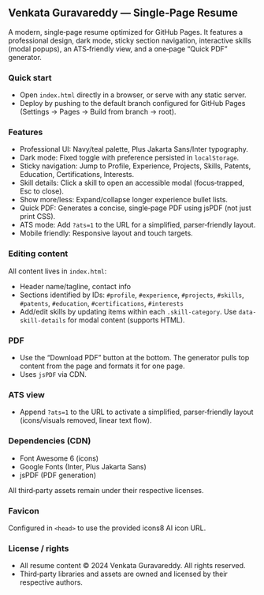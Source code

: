 ## Venkata Guravareddy — Single‑Page Resume

A modern, single‑page resume optimized for GitHub Pages. It features a professional design, dark mode, sticky section navigation, interactive skills (modal popups), an ATS‑friendly view, and a one‑page “Quick PDF” generator.

### Quick start
- Open `index.html` directly in a browser, or serve with any static server.
- Deploy by pushing to the default branch configured for GitHub Pages (Settings → Pages → Build from branch → root).

### Features
- Professional UI: Navy/teal palette, Plus Jakarta Sans/Inter typography.
- Dark mode: Fixed toggle with preference persisted in `localStorage`.
- Sticky navigation: Jump to Profile, Experience, Projects, Skills, Patents, Education, Certifications, Interests.
- Skill details: Click a skill to open an accessible modal (focus‑trapped, Esc to close).
- Show more/less: Expand/collapse longer experience bullet lists.
- Quick PDF: Generates a concise, single‑page PDF using jsPDF (not just print CSS).
- ATS mode: Add `?ats=1` to the URL for a simplified, parser‑friendly layout.
- Mobile friendly: Responsive layout and touch targets.

### Editing content
All content lives in `index.html`:
- Header name/tagline, contact info
- Sections identified by IDs: `#profile`, `#experience`, `#projects`, `#skills`, `#patents`, `#education`, `#certifications`, `#interests`
- Add/edit skills by updating items within each `.skill-category`. Use `data-skill-details` for modal content (supports HTML).

### PDF
- Use the “Download PDF” button at the bottom. The generator pulls top content from the page and formats it for one page.
- Uses `jsPDF` via CDN.

### ATS view
- Append `?ats=1` to the URL to activate a simplified, parser‑friendly layout (icons/visuals removed, linear text flow).

### Dependencies (CDN)
- Font Awesome 6 (icons)
- Google Fonts (Inter, Plus Jakarta Sans)
- jsPDF (PDF generation)

All third‑party assets remain under their respective licenses.

### Favicon
Configured in `<head>` to use the provided icons8 AI icon URL.

### License / rights
- All resume content © 2024 Venkata Guravareddy. All rights reserved.
- Third‑party libraries and assets are owned and licensed by their respective authors.

